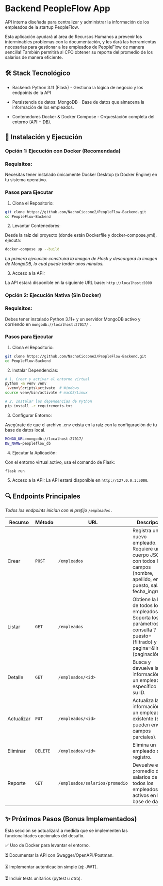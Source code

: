 # Backend PeopleFlow App
API interna diseñada para centralizar y administrar la información de los empleados de la startup PeopleFlow.

Esta aplicación ayudará al área de Recursos Humanos a prevenir los interminables problemas con la documentación, y les dará las herramientas necesarias para gestionar a los empleados de PeopleFlow de manera sencilla! También permitirá al CFO obtener su reporte del promedio de los salarios de manera eficiente.

## 🛠️ Stack Tecnológico
* Backend:
    Python 3.11 (Flask) - Gestiona la lógica de negocio y los endpoints de la API

* Persistencia de datos:
    MongoDB - Base de datos que almacena la información de los empleados.
  
* Contenedores
    Docker & Docker Compose - Orquestación completa del entorno (API + DB).

## 🚀 Instalación y Ejecución

### Opción 1: Ejecución con Docker (Recomendada)

### Requisitos:
Necesitas tener instalado únicamente Docker Desktop (o Docker Engine) en tu sistema operativo.

### Pasos para Ejecutar
1. Clona el Repositorio:

```bash
git clone https://github.com/NachoCiccone2/PeopleFlow-Backend.git
cd PeopleFlow-Backend
```

2. Levantar Contenedores:

Desde la raíz del proyecto (donde están Dockerfile y docker-compose.yml), ejecuta:
```bash
docker-compose up --build
```

_La primera ejecución construirá la imagen de Flask y descargará la imagen de MongoDB, lo cual puede tardar unos minutos._

3. Acceso a la API:

La API estará disponible en la siguiente URL base: `http://localhost:5000`

### Opción 2: Ejecución Nativa (Sin Docker)

### Requisitos: 

Debes tener instalado Python 3.11+ y un servidor MongoDB activo y corriendo en `mongodb://localhost:27017/` .

### Pasos para Ejecutar
1. Clona el Repositorio:

```bash
git clone https://github.com/NachoCiccone2/PeopleFlow-Backend.git
cd PeopleFlow-Backend
```

2. Instalar Dependencias:

```bash
# 1. Crear y activar el entorno virtual
python -m venv venv
.\venv\Scripts\activate  # Windows
source venv/bin/activate # macOS/Linux

# 2. Instalar las dependencias de Python
pip install -r requirements.txt
```

3. Configurar Entorno:

Asegúrate de que el archivo .env exista en la raíz con la configuración de tu base de datos local.
```bash
MONGO_URL=mongodb://localhost:27017/
DB_NAME=peopleflow_db
```

4. Ejecutar la Aplicación:
   
Con el entorno virtual activo, usa el comando de Flask:

```bash
flask run
```

5. Acceso a la API: La API estará disponible en `http://127.0.0.1:5000`.

## 🔍 Endpoints Principales
_Todos los endpoints inician con el prefijo `/empleados` ._

| Recurso       | Método        | URL           | Descripcion   |
| ------------- | ------------- | ------------- | ------------- |
| Crear         | `POST`        | `/empleados`  | Registra un nuevo empleado. Requiere un cuerpo JSON con todos los campos (nombre, apellido, email, puesto, salario, fecha_ingreso). |
| Listar        | `GET`         | `/empleados`  | Obtiene la lista de todos los empleados. Soporta los parámetros de consulta ?puesto=<valor> (filtrado) y ?pagina=<num>&limite=<num> (paginación).  |
| Detalle       | `GET`         | `/empleados/<id>`  | Busca y devuelve la información de un empleado específico por su ID.  |
| Actualizar    | `PUT`         | `/empleados/<id>`  | Actualiza la información de un empleado existente (se pueden enviar campos parciales).  |
| Eliminar      | `DELETE`      | `/empleados/<id>`  | Elimina un empleado del registro.  |
| Reporte       | `GET`         | `/empleados/salarios/promedio`  | Devuelve el promedio de salarios de todos los empleados activos en la base de datos.  |

## ✨ Próximos Pasos (Bonus Implementados)
Esta sección se actualizará a medida que se implementen las funcionalidades opcionales del desafío.

✅ Uso de Docker para levantar el entorno.

⏳ Documentar la API con Swagger/OpenAPI/Postman.

⏳ Implementar autenticación simple (ej: JWT).

⏳ Incluir tests unitarios (pytest u otro).
